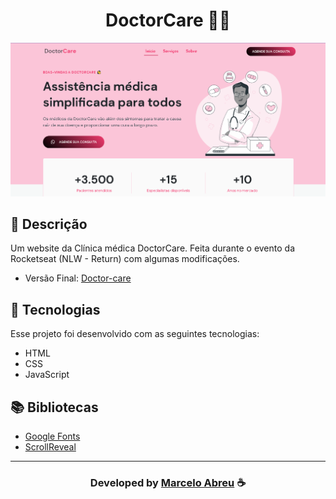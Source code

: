 <h1 align="center">
  DoctorCare 👨‍⚕️
</h1>

<img src="assets/Screenshot-site.png">

## 📝 Descrição 

Um website da Clínica médica DoctorCare. Feita durante o evento da Rocketseat (NLW - Return)
com algumas modificações.

- Versão Final: [Doctor-care](https://abreu-marcelo.github.io/DoctorCare/#home)

## 🚀 Tecnologias

Esse projeto foi desenvolvido com as seguintes tecnologias:

- HTML
- CSS
- JavaScript

## 📚 Bibliotecas

- [Google Fonts](https://fonts.google.com/)
- [ScrollReveal](https://scrollrevealjs.org/)



-----

  <h3 align="center"> Developed by <a href="#">Marcelo Abreu</a> ☕</h3>


